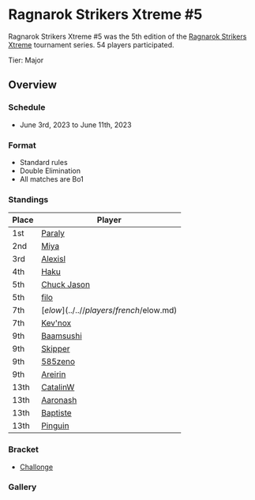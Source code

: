 # Ragnarok Strikers Xtreme #5

Ragnarok Strikers Xtreme #5 was the 5th edition of the [Ragnarok Strikers Xtreme](ragnaxmain.md) tournament series.
54 players participated.

Tier: Major

## Overview

### Schedule
- June 3rd, 2023 to June 11th, 2023

### Format
- Standard rules
- Double Elimination
- All matches are Bo1

### Standings

|Place|Player|
|-|-|
|1st|[Paraly](../..//players/japanese/paraly.md)|
|2nd|[Miya](../..//players/japanese/miya.md)|
|3rd|[Alexisl](../..//players/french/alexisl.md)|
|4th|[Haku](../..//players/german/haku.md)|
|5th|[Chuck Jason](../..//players/chinese/chuckjason.md)|
|5th|[filo](../..//players/italian/filo.md)|
|7th|[$elow](../..//players/french/$elow.md)|
|7th|[Kev'nox](../..//players/french/kevnox.md)|
|9th|[Baamsushi](../..//players/indonesian/baamsushi.md)|
|9th|[Skipper](../..//players/austrian/skipper.md)|
|9th|[585zeno](../..//players/french/585zeno.md)|
|9th|[Areirin](../..//players/french/areirin.md)|
|13th|[CatalinW](../..//players/romanian/catalinw.md)|
|13th|[Aaronash](../..//players/italian/aaronash.md)|
|13th|[Baptiste](../..//players/french/baptiste.md)|
|13th|[Pinguin](../..//players/french/pinguin.md)|

### Bracket
- [Challonge](https://challonge.com/6d56443u)

### Gallery

